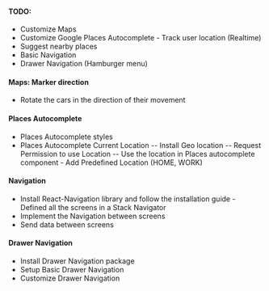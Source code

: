 #### TODO:

- Customize Maps
- Customize Google Places Autocomplete - Track user location (Realtime)
- Suggest nearby places
- Basic Navigation
- Drawer Navigation (Hamburger menu)

#### Maps: Marker direction

- Rotate the cars in the direction of their movement

#### Places Autocomplete

- Places Autocomplete styles
- Places Autocomplete Current Location
  -- Install Geo location
  -- Request Permission to use Location
  -- Use the location in Places autocomplete component - Add Predefined Location (HOME, WORK)

#### Navigation

- Install React-Navigation library and follow the installation guide - Defined all the screens in a Stack Navigator
- Implement the Navigation between screens
- Send data between screens

#### Drawer Navigation

- Install Drawer Navigation package
- Setup Basic Drawer Navigation
- Customize Drawer Navigation
